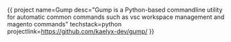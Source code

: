 {{
project 
name=Gump 
desc="Gump is a Python-based commandline utility for automatic common commands such as vsc workspace management and magento commands"
techstack=python
projectlink=https://github.com/kaelyx-dev/gump/
}}
